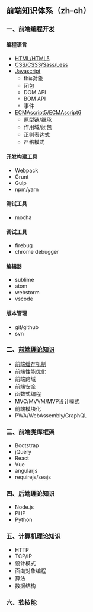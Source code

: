 ## 前端知识体系（zh-ch）

### 一、前端编程开发

#### 编程语言
* [HTML/HTML5](./HTML/)
* [CSS/CSS3/Sass/Less](./CSS)
* [Javascript](./Javascript)
  * this对象
  * 闭包
  * DOM API
  * BOM API
  * 事件
* [ECMAscript5/ECMAscript6](./ECMAScript)
  * 原型链/继承
  * 作用域/闭包
  * 正则表达式
  * 严格模式

#### 开发构建工具
* Webpack
* Grunt
* Gulp
* npm/yarn

#### 测试工具
* mocha

#### 调试工具
* firebug
* chrome debugger

#### 编辑器
* sublime  
* atom
* webstorm
* vscode

#### 版本管理
* git/github
* svn

### 二、[前端理论知识](./front-end-theory/)
* [前端缓存机制](./front-end-theory/storage.md)
* 前端性能优化
* 前端跨域
* 前端安全
* 函数式编程
* MVC/MVVM/MVP设计模式
* 前端模块化
* PWA/WebAssembly/GraphQL

### 三、前端类库框架
* Bootstrap
* jQuery
* React
* Vue
* angularjs
* requirejs/seajs

### 四、后端理论知识
* Node.js
* PHP
* Python

### 五、计算机理论知识
* HTTP
* TCP/IP
* 设计模式
* 面向对象编程
* 算法
* 数据结构

### 六、软技能
